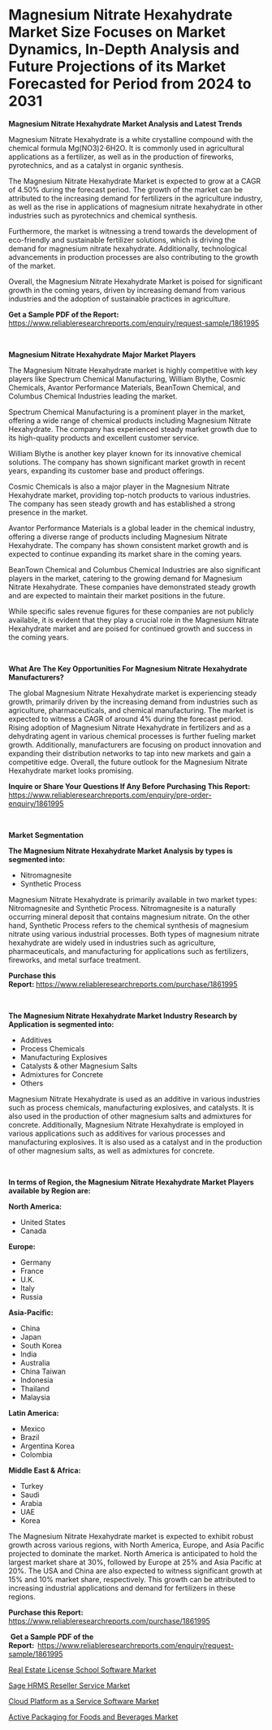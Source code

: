 <p><h1>Magnesium Nitrate Hexahydrate Market Size Focuses on Market Dynamics, In-Depth Analysis and Future Projections of its Market Forecasted for Period from 2024 to 2031</h1></p><p><strong>Magnesium Nitrate Hexahydrate Market Analysis and Latest Trends</strong></p>
<p><p>Magnesium Nitrate Hexahydrate is a white crystalline compound with the chemical formula Mg(NO3)2·6H2O. It is commonly used in agricultural applications as a fertilizer, as well as in the production of fireworks, pyrotechnics, and as a catalyst in organic synthesis.</p><p>The Magnesium Nitrate Hexahydrate Market is expected to grow at a CAGR of 4.50% during the forecast period. The growth of the market can be attributed to the increasing demand for fertilizers in the agriculture industry, as well as the rise in applications of magnesium nitrate hexahydrate in other industries such as pyrotechnics and chemical synthesis.</p><p>Furthermore, the market is witnessing a trend towards the development of eco-friendly and sustainable fertilizer solutions, which is driving the demand for magnesium nitrate hexahydrate. Additionally, technological advancements in production processes are also contributing to the growth of the market.</p><p>Overall, the Magnesium Nitrate Hexahydrate Market is poised for significant growth in the coming years, driven by increasing demand from various industries and the adoption of sustainable practices in agriculture.</p></p>
<p><strong>Get a Sample PDF of the Report:&nbsp;</strong> <a href="https://www.reliableresearchreports.com/enquiry/request-sample/1861995">https://www.reliableresearchreports.com/enquiry/request-sample/1861995</a></p>
<p>&nbsp;</p>
<p><strong>Magnesium Nitrate Hexahydrate Major Market Players</strong></p>
<p><p>The Magnesium Nitrate Hexahydrate market is highly competitive with key players like Spectrum Chemical Manufacturing, William Blythe, Cosmic Chemicals, Avantor Performance Materials, BeanTown Chemical, and Columbus Chemical Industries leading the market. </p><p>Spectrum Chemical Manufacturing is a prominent player in the market, offering a wide range of chemical products including Magnesium Nitrate Hexahydrate. The company has experienced steady market growth due to its high-quality products and excellent customer service. </p><p>William Blythe is another key player known for its innovative chemical solutions. The company has shown significant market growth in recent years, expanding its customer base and product offerings.</p><p>Cosmic Chemicals is also a major player in the Magnesium Nitrate Hexahydrate market, providing top-notch products to various industries. The company has seen steady growth and has established a strong presence in the market.</p><p>Avantor Performance Materials is a global leader in the chemical industry, offering a diverse range of products including Magnesium Nitrate Hexahydrate. The company has shown consistent market growth and is expected to continue expanding its market share in the coming years.</p><p>BeanTown Chemical and Columbus Chemical Industries are also significant players in the market, catering to the growing demand for Magnesium Nitrate Hexahydrate. These companies have demonstrated steady growth and are expected to maintain their market positions in the future.</p><p>While specific sales revenue figures for these companies are not publicly available, it is evident that they play a crucial role in the Magnesium Nitrate Hexahydrate market and are poised for continued growth and success in the coming years.</p></p>
<p>&nbsp;</p>
<p><strong>What Are The Key Opportunities For Magnesium Nitrate Hexahydrate Manufacturers?</strong></p>
<p><p>The global Magnesium Nitrate Hexahydrate market is experiencing steady growth, primarily driven by the increasing demand from industries such as agriculture, pharmaceuticals, and chemical manufacturing. The market is expected to witness a CAGR of around 4% during the forecast period. Rising adoption of Magnesium Nitrate Hexahydrate in fertilizers and as a dehydrating agent in various chemical processes is further fueling market growth. Additionally, manufacturers are focusing on product innovation and expanding their distribution networks to tap into new markets and gain a competitive edge. Overall, the future outlook for the Magnesium Nitrate Hexahydrate market looks promising.</p></p>
<p><strong>Inquire or Share Your Questions If Any Before Purchasing This Report:</strong> <a href="https://www.reliableresearchreports.com/enquiry/pre-order-enquiry/1861995">https://www.reliableresearchreports.com/enquiry/pre-order-enquiry/1861995</a></p>
<p>&nbsp;</p>
<p><strong>Market Segmentation</strong></p>
<p><strong>The Magnesium Nitrate Hexahydrate Market Analysis by types is segmented into:</strong></p>
<p><ul><li>Nitromagnesite</li><li>Synthetic Process</li></ul></p>
<p><p>Magnesium Nitrate Hexahydrate is primarily available in two market types: Nitromagnesite and Synthetic Process. Nitromagnesite is a naturally occurring mineral deposit that contains magnesium nitrate. On the other hand, Synthetic Process refers to the chemical synthesis of magnesium nitrate using various industrial processes. Both types of magnesium nitrate hexahydrate are widely used in industries such as agriculture, pharmaceuticals, and manufacturing for applications such as fertilizers, fireworks, and metal surface treatment.</p></p>
<p><strong>Purchase this Report:&nbsp;</strong><a href="https://www.reliableresearchreports.com/purchase/1861995">https://www.reliableresearchreports.com/purchase/1861995</a></p>
<p>&nbsp;</p>
<p><strong>The Magnesium Nitrate Hexahydrate Market Industry Research by Application is segmented into:</strong></p>
<p><ul><li>Additives</li><li>Process Chemicals</li><li>Manufacturing Explosives</li><li>Catalysts & other Magnesium Salts</li><li>Admixtures for Concrete</li><li>Others</li></ul></p>
<p><p>Magnesium Nitrate Hexahydrate is used as an additive in various industries such as process chemicals, manufacturing explosives, and catalysts. It is also used in the production of other magnesium salts and admixtures for concrete. Additionally, Magnesium Nitrate Hexahydrate is employed in various applications such as additives for various processes and manufacturing explosives. It is also used as a catalyst and in the production of other magnesium salts, as well as admixtures for concrete.</p></p>
<p>&nbsp;</p>
<p><strong>In terms of Region, the Magnesium Nitrate Hexahydrate Market Players available by Region are:</strong></p>
<p>
    <p> <strong> North America: </strong>
        <ul>
            <li>United States</li>
            <li>Canada</li>
        </ul>
        </p> 
    <p> <strong> Europe: </strong>
        <ul>
            <li>Germany</li>
            <li>France</li>
            <li>U.K.</li>
            <li>Italy</li>
            <li>Russia</li>
        </ul>
        </p> 
    <p> <strong> Asia-Pacific: </strong>
        <ul>
            <li>China</li>
            <li>Japan</li>
            <li>South Korea</li>
            <li>India</li>
            <li>Australia</li>
            <li>China Taiwan</li>
            <li>Indonesia</li>
            <li>Thailand</li>
            <li>Malaysia</li>
        </ul>
        </p> 
    <p> <strong> Latin America: </strong>
        <ul>
            <li>Mexico</li>
            <li>Brazil</li>
            <li>Argentina Korea</li>
            <li>Colombia</li>
        </ul>
        </p> 
    <p> <strong> Middle East & Africa: </strong>
        <ul>
            <li>Turkey</li>
            <li>Saudi</li>
            <li>Arabia</li>
            <li>UAE</li>
            <li>Korea</li>
        </ul>
    </p>
    </p>
<p><p>The Magnesium Nitrate Hexahydrate market is expected to exhibit robust growth across various regions, with North America, Europe, and Asia Pacific projected to dominate the market. North America is anticipated to hold the largest market share at 30%, followed by Europe at 25% and Asia Pacific at 20%. The USA and China are also expected to witness significant growth at 15% and 10% market share, respectively. This growth can be attributed to increasing industrial applications and demand for fertilizers in these regions.</p></p>
<p><strong>Purchase this Report: </strong><a href="https://www.reliableresearchreports.com/purchase/1861995">https://www.reliableresearchreports.com/purchase/1861995</a></p>
<p>&nbsp;<strong>Get a Sample PDF of the Report:&nbsp;&nbsp;</strong><a href="https://www.reliableresearchreports.com/enquiry/request-sample/1861995">https://www.reliableresearchreports.com/enquiry/request-sample/1861995</a></p>
<p><strong></strong></p>
<p><p><a href="https://view.publitas.com/reportprime-1/real-estate-license-school-software-market-size-evaluating-its-market-trends-growth-and-projections-2023-2030/">Real Estate License School Software Market</a></p><p><a href="https://view.publitas.com/reportprime-1/sage-hrms-reseller-service-market-size-market-share-and-global-market-analysis-report-2023-2030/">Sage HRMS Reseller Service Market</a></p><p><a href="https://view.publitas.com/reportprime-1/cloud-platform-as-a-service-software-market-research-report-provides-thorough-industry-overview-which-offers-an-in-depth-analysis-of-product-trends-and-new-market-divisions/">Cloud Platform as a Service Software Market</a></p><p><a href="https://unruly-ladybug-44b.notion.site/Active-Packaging-for-Foods-and-Beverages-Market-Research-Report-Provides-Critical-Insights-that-can--9d83159b5ab84769ba3d7c9ae2f6c971">Active Packaging for Foods and Beverages Market</a></p></p>
